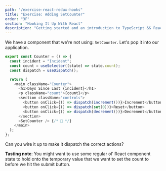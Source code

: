 ```yaml
---
path: "/exercise-react-redux-hooks"
title: "Exercise: Adding SetCounter"
order: "3F"
section: "Hooking It Up With React"
description: "Getting started and an introduction to TypeScript && React Workshop"
---
```


We have a component that we're not using: `SetCounter`. Let's pop it into our application.

```js
export const Counter = () => {
  const incident = "Incident";
  const count = useSelector((state) => state.count);
  const dispatch = useDispatch();

  return (
    <main className="Counter">
      <h1>Days Since Last {incident}</h1>
      <p className="count">{count}</p>
      <section className="controls">
        <button onClick={() => dispatch(increment())}>Increment</button>
        <button onClick={() => dispatch(set(0))}>Reset</button>
        <button onClick={() => dispatch(decrement())}>Decrement</button>
      </section>
      <SetCounter /> {/* 🌝 */}
    </main>
  );
};
```

Can you wire it up to make it dispatch the correct actions?

**Tasting note**: You might want to use some regular ol' React component state to hold onto the temporary value that we want to set the count to before we hit the submit button.
